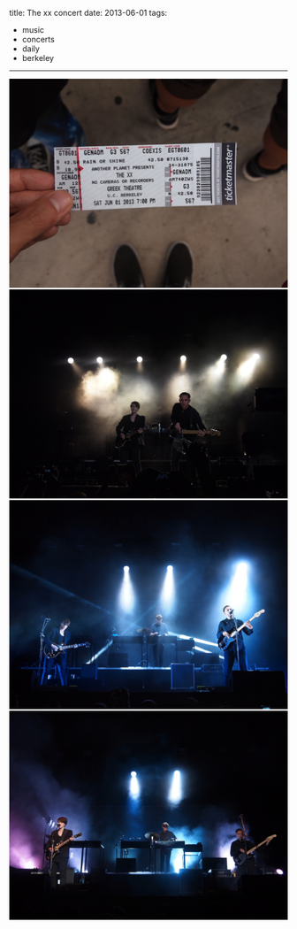 title: The xx concert
date: 2013-06-01
tags:
- music
- concerts
- daily
- berkeley
---

![The xx at the Greek Theatre in Berkeley.](/images/xx-1.jpg)
![](/images/xx-2.jpg)
![](/images/xx-3.jpg)
![](/images/xx-4.jpg)
